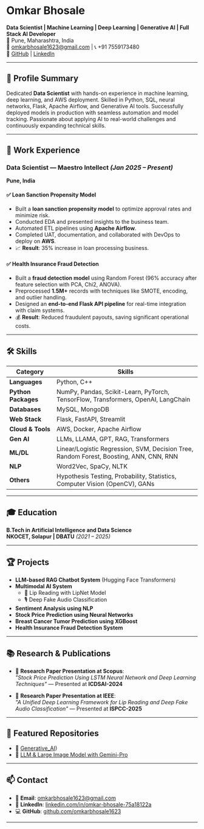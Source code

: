 # Omkar Bhosale

**Data Scientist | Machine Learning | Deep Learning | Generative AI | Full Stack AI Developer**  
📍 Pune, Maharashtra, India  
📧 omkarbhosale1623@gmail.com | 📞 +91 7559173480  
🔗 [GitHub](https://github.com/omkarbhosale1623) | [LinkedIn](https://www.linkedin.com/in/omkar-bhosale-75a18122a/)

---

## 📌 Profile Summary

Dedicated **Data Scientist** with hands-on experience in machine learning, deep learning, and AWS deployment. Skilled in Python, SQL, neural networks, Flask, Apache Airflow, and Generative AI tools. Successfully deployed models in production with seamless automation and model tracking. Passionate about applying AI to real-world challenges and continuously expanding technical skills.

---

## 💼 Work Experience

### Data Scientist — Maestro Intellect *(Jan 2025 – Present)*
**Pune, India**

#### ✅ Loan Sanction Propensity Model
- Built a **loan sanction propensity model** to optimize approval rates and minimize risk.
- Conducted EDA and presented insights to the business team.
- Automated ETL pipelines using **Apache Airflow**.
- Completed UAT, documentation, and collaborated with DevOps to deploy on **AWS**.
- 📈 **Result**: 35% increase in loan processing business.

#### ✅ Health Insurance Fraud Detection
- Built a **fraud detection model** using Random Forest (96% accuracy after feature selection with PCA, Chi2, ANOVA).
- Preprocessed **1.5M+** records with techniques like SMOTE, encoding, and outlier handling.
- Designed an **end-to-end Flask API pipeline** for real-time integration with claim systems.
- 💰 **Result**: Reduced fraudulent payouts, saving significant operational costs.

---

## 🛠️ Skills

| Category            | Skills                                                                                 |
|---------------------|----------------------------------------------------------------------------------------|
| **Languages**       | Python, C++                                                                            |
| **Python Packages** | NumPy, Pandas, Scikit-Learn, PyTorch, TensorFlow, Transformers, OpenAI, LangChain      |
| **Databases**       | MySQL, MongoDB                                                                         |
| **Web Stack**       | Flask, FastAPI, Streamlit                                                              |
| **Cloud & Tools**   | AWS, Docker, Apache Airflow                                                            |
| **Gen AI**          | LLMs, LLAMA, GPT, RAG, Transformers                                                    |
| **ML/DL**           | Linear/Logistic Regression, SVM, Decision Tree, Random Forest, Boosting, ANN, CNN, RNN |
| **NLP**             | Word2Vec, SpaCy, NLTK                                                                  |
| **Others**          | Hypothesis Testing, Probability, Statistics, Computer Vision (OpenCV), GANs            |

---

## 🎓 Education

**B.Tech in Artificial Intelligence and Data Science**  
**NKOCET, Solapur | DBATU** *(2021 – 2025)*

---

## 🏆 Projects

- **LLM-based RAG Chatbot System** (Hugging Face Transformers)
- **Multimodal AI System**
  - 🎥 Lip Reading with LipNet Model
  - 🎙️ Deep Fake Audio Classification
- **Sentiment Analysis using NLP**
- **Stock Price Prediction using Neural Networks**
- **Breast Cancer Tumor Prediction using XGBoost**
- **Health Insurance Fraud Detection System**

---

## 📚 Research & Publications

- 📄 **Research Paper Presentation at Scopus**:  
  *"Stock Price Prediction Using LSTM Neural Network and Deep Learning Techniques"* — Presented at **ICDSAI-2024**

- 📄 **Research Paper Presentation at IEEE**:  
  *"A Unified Deep Learning Framework for Lip Reading and Deep Fake Audio Classification"* — Presented at **ISPCC-2025**

---

## 📂 Featured Repositories

- 🔗 [Generative_AI](https://github.com/omkarbhosale1623/Generative-AI))
- 🔗 [LLM & Large Image Model with Gemini-Pro](https://github.com/omkarbhosale1623/LLM-Large-Image-Model-with-Gemini-Pro)

---

## 📫 Contact

- 📧 **Email**: omkarbhosale1623@gmail.com
- 🔗 **LinkedIn**: [linkedin.com/in/omkar-bhosale-75a18122a](https://www.linkedin.com/in/omkar-bhosale-75a18122a/)
- 💻 **GitHub**: [github.com/omkarbhosale1623](https://github.com/omkarbhosale1623)

---

